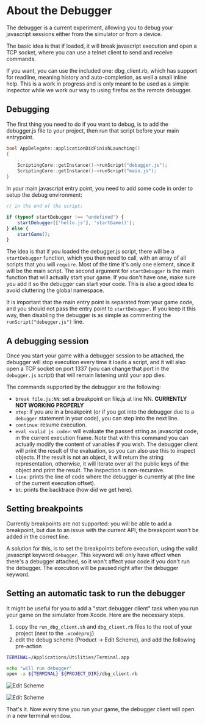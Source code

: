 # About the Debugger

The debugger is a current experiment, allowing you to debug your javascript sessions either from the
simulator or from a device.

The basic idea is that if loaded, it will break javascript execution and open a TCP socket, where
you can use a telnet client to send and receive commands.

If you want, you can use the included one: dbg_client.rb, which has support for readline, meaning
history and auto-completion, as well a small inline help. This is a work in progress and is only
meant to be used as a simple inspector while we work our way to using firefox as the remote
debugger.

## Debugging

The first thing you need to do if you want to debug, is to add the debugger.js file to your project,
then run that script before your main entrypoint.

```c++
bool AppDelegate::applicationDidFinishLaunching()
{
	...
    ScriptingCore::getInstance()->runScript("debugger.js");
    ScriptingCore::getInstance()->runScript("main.js");
}
```

In your main javascript entry point, you need to add some code in order to setup the debug
environment:

```javascript
// in the end of the script:

if (typeof startDebugger !== "undefined") {
	startDebugger(['hello.js'], 'startGame()');
} else {
	startGame();
}
```

The idea is that if you loaded the debugger.js script, there will be a `startDebugger` function,
which you then need to call, with an array of all scripts that you will `require`. Most of the time
it's only one element, since it will be the main script. The second argument for `startDebugger` is
the main function that will actually start your game. If you don't have one, make sure you add it
so the debugger can start your code. This is also a good idea to avoid cluttering the global
namespace.

It is important that the main entry point is separated from your game code, and you should not pass
the entry point to `startDebugger`. If you keep it this way, then disabling the debugger is as
simple as commenting the `runScript("debugger.js")` line.

## A debugging session

Once you start your game with a debugger session to be attached, the debugger will stop execution
every time it loads a script, and it will also open a TCP socket on port 1337 (you can change that
port in the `debugger.js` script) that will remain listening until your app dies.

The commands supported by the debugger are the following:

* `break file.js:NN`: set a breakpoint on file.js at line NN. **CURRENTLY NOT WORKING PROPERLY**
* `step`: if you are in a breakpoint (or if you got into the debugger due to a `debugger` statement
  in your code), you can step into the next line.
* `continue`: resume execution.
* `eval <valid js code>`: will evaluate the passed string as javascript code, in the current
  execution frame. Note that with this command you can actually modify the content of variables if
  you wish. The debugger client will print the result of the evaluation, so you can also use this
  to inspect objects. If the result is not an object, it will return the string representation,
  otherwise, it will iterate over all the public keys of the object and print the result. The
  inspection is non-recursive.
* `line`: prints the line of code where the debugger is currently at (the line of the current
  execution offset).
* `bt`: prints the backtrace (how did we get here).

## Setting breakpoints

Currently breakpoints are not supported: you will be able to add a breakpoint, but due to an issue
with the current API, the breakpoint won't be added in the correct line.

A solution for this, is to set the breakpoints before execution, using the valid javascript keyword
`debugger`. This keyword will only have effect when there's a debugger attached, so it won't affect
your code if you don't run the debugger. The execution will be paused right after the debugger
keyword.

## Setting an automatic task to run the debugger

It might be useful for you to add a "start debugger client" task when you run your game on the
simulator from Xcode. Here are the necessary steps.

1. copy the `run_dbg_client.sh` and `dbg_client.rb` files to the root of your project (next to the
   `.xcodeproj`)
2. edit the debug scheme (Product -> Edit Scheme), and add the following pre-action

```sh
TERMINAL=/Applications/Utilities/Terminal.app

echo "will run debugger"
open -a ${TERMINAL} ${PROJECT_DIR}/dbg_client.rb
```

![Edit Scheme](https://raw.github.com/funkaster/cxx-generator/master/targets/spidermonkey/common/debugger1.png)

![Edit Scheme](https://raw.github.com/funkaster/cxx-generator/master/targets/spidermonkey/common/debugger2.png)

That's it. Now every time you run your game, the debugger client will open in a new terminal window.
